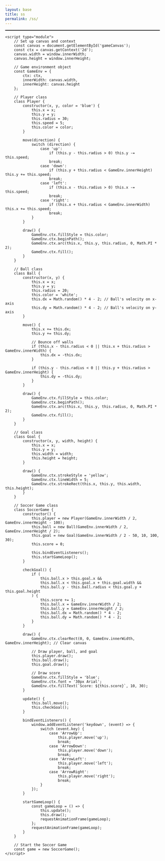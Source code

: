 ```yaml
---
layout: base
title: ss
permalink: /ss/
---
```

<!DOCTYPE html>
<html lang="en">
<head>
    <meta charset="UTF-8">
    <meta name="viewport" content="width=device-width, initial-scale=1.0">
    <title>Simple Soccer Game</title>
    <style>
        canvas {
            border: 1px solid black;
            display: block;
            margin: auto;
            background-color: green; /* Green background for the soccer field */
        }
    </style>
</head>
<body>
    <canvas id="gameCanvas"></canvas>

    <script type="module">
        // Set up canvas and context
        const canvas = document.getElementById('gameCanvas');
        const ctx = canvas.getContext('2d');
        canvas.width = window.innerWidth;
        canvas.height = window.innerHeight;

        // Game environment object
        const GameEnv = {
            ctx: ctx,
            innerWidth: canvas.width,
            innerHeight: canvas.height
        };

        // Player class
        class Player {
            constructor(x, y, color = 'blue') {
                this.x = x;
                this.y = y;
                this.radius = 30;
                this.speed = 5;
                this.color = color;
            }

            move(direction) {
                switch (direction) {
                    case 'up':
                        if (this.y - this.radius > 0) this.y -= this.speed;
                        break;
                    case 'down':
                        if (this.y + this.radius < GameEnv.innerHeight) this.y += this.speed;
                        break;
                    case 'left':
                        if (this.x - this.radius > 0) this.x -= this.speed;
                        break;
                    case 'right':
                        if (this.x + this.radius < GameEnv.innerWidth) this.x += this.speed;
                        break;
                }
            }

            draw() {
                GameEnv.ctx.fillStyle = this.color;
                GameEnv.ctx.beginPath();
                GameEnv.ctx.arc(this.x, this.y, this.radius, 0, Math.PI * 2);
                GameEnv.ctx.fill();
            }
        }

        // Ball class
        class Ball {
            constructor(x, y) {
                this.x = x;
                this.y = y;
                this.radius = 20;
                this.color = 'white';
                this.dx = Math.random() * 4 - 2; // Ball's velocity on x-axis
                this.dy = Math.random() * 4 - 2; // Ball's velocity on y-axis
            }

            move() {
                this.x += this.dx;
                this.y += this.dy;

                // Bounce off walls
                if (this.x - this.radius < 0 || this.x + this.radius > GameEnv.innerWidth) {
                    this.dx = -this.dx;
                }

                if (this.y - this.radius < 0 || this.y + this.radius > GameEnv.innerHeight) {
                    this.dy = -this.dy;
                }
            }

            draw() {
                GameEnv.ctx.fillStyle = this.color;
                GameEnv.ctx.beginPath();
                GameEnv.ctx.arc(this.x, this.y, this.radius, 0, Math.PI * 2);
                GameEnv.ctx.fill();
            }
        }

        // Goal class
        class Goal {
            constructor(x, y, width, height) {
                this.x = x;
                this.y = y;
                this.width = width;
                this.height = height;
            }

            draw() {
                GameEnv.ctx.strokeStyle = 'yellow';
                GameEnv.ctx.lineWidth = 5;
                GameEnv.ctx.strokeRect(this.x, this.y, this.width, this.height);
            }
        }

        // Soccer Game class
        class SoccerGame {
            constructor() {
                this.player = new Player(GameEnv.innerWidth / 2, GameEnv.innerHeight - 100);
                this.ball = new Ball(GameEnv.innerWidth / 2, GameEnv.innerHeight / 2);
                this.goal = new Goal(GameEnv.innerWidth / 2 - 50, 10, 100, 30);
                this.score = 0;

                this.bindEventListeners();
                this.startGameLoop();
            }

            checkGoal() {
                if (
                    this.ball.x > this.goal.x &&
                    this.ball.x < this.goal.x + this.goal.width &&
                    this.ball.y - this.ball.radius < this.goal.y + this.goal.height
                ) {
                    this.score += 1;
                    this.ball.x = GameEnv.innerWidth / 2;
                    this.ball.y = GameEnv.innerHeight / 2;
                    this.ball.dx = Math.random() * 4 - 2;
                    this.ball.dy = Math.random() * 4 - 2;
                }
            }

            draw() {
                GameEnv.ctx.clearRect(0, 0, GameEnv.innerWidth, GameEnv.innerHeight); // Clear canvas

                // Draw player, ball, and goal
                this.player.draw();
                this.ball.draw();
                this.goal.draw();

                // Draw score
                GameEnv.ctx.fillStyle = 'blue';
                GameEnv.ctx.font = '30px Arial';
                GameEnv.ctx.fillText(`Score: ${this.score}`, 10, 30);
            }

            update() {
                this.ball.move();
                this.checkGoal();
            }

            bindEventListeners() {
                window.addEventListener('keydown', (event) => {
                    switch (event.key) {
                        case 'ArrowUp':
                            this.player.move('up');
                            break;
                        case 'ArrowDown':
                            this.player.move('down');
                            break;
                        case 'ArrowLeft':
                            this.player.move('left');
                            break;
                        case 'ArrowRight':
                            this.player.move('right');
                            break;
                    }
                });
            }

            startGameLoop() {
                const gameLoop = () => {
                    this.update();
                    this.draw();
                    requestAnimationFrame(gameLoop);
                };
                requestAnimationFrame(gameLoop);
            }
        }

        // Start the Soccer Game
        const game = new SoccerGame();
    </script>
</body>
</html>
  
